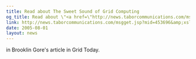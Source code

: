 ```yaml
---
title: Read about The Sweet Sound of Grid Computing
og_title: Read about \"<a href=\"http://news.taborcommunications.com/msgget.jsp?mid=453696&amp;xsl=story.xsl\">The Sweet Sound of Grid Computing</a>\"
link: http://news.taborcommunications.com/msgget.jsp?mid=453696&amp;xsl=story.xsl
date: 2005-08-01
layout: news
---
```


in Brooklin Gore's article in Grid Today.  
